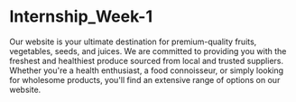 # Internship_Week-1
Our website is your ultimate destination for premium-quality fruits, vegetables, seeds, and juices. We are committed to providing you with the freshest and healthiest produce sourced from local and trusted suppliers. Whether you're a health enthusiast, a food connoisseur, or simply looking for wholesome products, you'll find an extensive range of options on our website.

